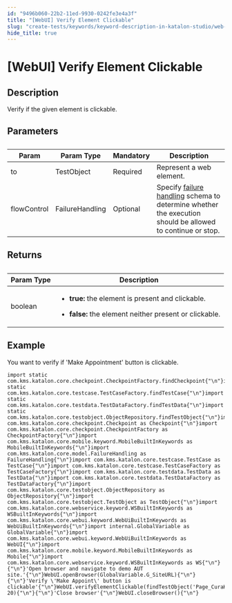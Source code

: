 ```yaml
---
id: "9496b060-22b2-11ed-9930-0242fe3e4a3f"
title: "[WebUI] Verify Element Clickable"
slug: "create-tests/keywords/keyword-description-in-katalon-studio/web-ui-keywords/webui-verify-element-clickable"
hide_title: true
---
```


# <a id="id_0" class="anchor_top_offset"/><a id="ariaid-title1" class="anchor_top_offset"/>[WebUI] Verify Element Clickable


## <a id="id_0__id_1" class="anchor_top_offset"/>Description

              
<p xmlns="http://www.w3.org/1999/xhtml" className="p">Verify if the given element is clickable.</p> 
      

## <a id="id_0__id_2" class="anchor_top_offset"/>Parameters

              
<table xmlns="http://www.w3.org/1999/xhtml" className="table anchor_top_offset" id="id_0__0157386d-7e95-46af-be74-19ef250c13b3"><caption /><thead className="thead"><tr className><th className="entry anchor_top_offset" id="id_0__0157386d-7e95-46af-be74-19ef250c13b3__entry__1">Param</th><th className="entry anchor_top_offset" id="id_0__0157386d-7e95-46af-be74-19ef250c13b3__entry__2">Param Type</th><th className="entry anchor_top_offset" id="id_0__0157386d-7e95-46af-be74-19ef250c13b3__entry__3">Mandatory</th><th className="entry anchor_top_offset" id="id_0__0157386d-7e95-46af-be74-19ef250c13b3__entry__4">Description</th></tr></thead><tbody className="tbody"><tr className><td className="entry" headers="id_0__0157386d-7e95-46af-be74-19ef250c13b3__entry__1 id_0__0157386d-7e95-46af-be74-19ef250c13b3__entry__2 id_0__0157386d-7e95-46af-be74-19ef250c13b3__entry__3 id_0__0157386d-7e95-46af-be74-19ef250c13b3__entry__4 ">to</td><td className="entry" headers="id_0__0157386d-7e95-46af-be74-19ef250c13b3__entry__1 id_0__0157386d-7e95-46af-be74-19ef250c13b3__entry__2 id_0__0157386d-7e95-46af-be74-19ef250c13b3__entry__3 id_0__0157386d-7e95-46af-be74-19ef250c13b3__entry__4 ">TestObject</td><td className="entry" headers="id_0__0157386d-7e95-46af-be74-19ef250c13b3__entry__1 id_0__0157386d-7e95-46af-be74-19ef250c13b3__entry__2 id_0__0157386d-7e95-46af-be74-19ef250c13b3__entry__3 id_0__0157386d-7e95-46af-be74-19ef250c13b3__entry__4 ">Required</td><td className="entry" headers="id_0__0157386d-7e95-46af-be74-19ef250c13b3__entry__1 id_0__0157386d-7e95-46af-be74-19ef250c13b3__entry__2 id_0__0157386d-7e95-46af-be74-19ef250c13b3__entry__3 id_0__0157386d-7e95-46af-be74-19ef250c13b3__entry__4 ">Represent a web element.</td></tr><tr className><td className="entry" headers="id_0__0157386d-7e95-46af-be74-19ef250c13b3__entry__1 id_0__0157386d-7e95-46af-be74-19ef250c13b3__entry__2 id_0__0157386d-7e95-46af-be74-19ef250c13b3__entry__3 id_0__0157386d-7e95-46af-be74-19ef250c13b3__entry__4 ">flowControl</td><td className="entry" headers="id_0__0157386d-7e95-46af-be74-19ef250c13b3__entry__1 id_0__0157386d-7e95-46af-be74-19ef250c13b3__entry__2 id_0__0157386d-7e95-46af-be74-19ef250c13b3__entry__3 id_0__0157386d-7e95-46af-be74-19ef250c13b3__entry__4 ">FailureHandling</td><td className="entry" headers="id_0__0157386d-7e95-46af-be74-19ef250c13b3__entry__1 id_0__0157386d-7e95-46af-be74-19ef250c13b3__entry__2 id_0__0157386d-7e95-46af-be74-19ef250c13b3__entry__3 id_0__0157386d-7e95-46af-be74-19ef250c13b3__entry__4 ">Optional</td><td className="entry" headers="id_0__0157386d-7e95-46af-be74-19ef250c13b3__entry__1 id_0__0157386d-7e95-46af-be74-19ef250c13b3__entry__2 id_0__0157386d-7e95-46af-be74-19ef250c13b3__entry__3 id_0__0157386d-7e95-46af-be74-19ef250c13b3__entry__4 ">Specify <a className="xref" href="/docs/maintain/configure-failure-handling-settings-in-katalon-studio">failure handling</a> schema to         determine whether the execution should be allowed to continue or         stop.</td></tr></tbody></table> 
      

## <a id="id_0__id_3" class="anchor_top_offset"/>Returns

              
<table xmlns="http://www.w3.org/1999/xhtml" className="table anchor_top_offset" id="id_0__19d43e42-1a83-4ebf-abb4-34f2f50218c5"><caption /><thead className="thead"><tr className><th className="entry anchor_top_offset" id="id_0__19d43e42-1a83-4ebf-abb4-34f2f50218c5__entry__1">Param Type</th><th className="entry anchor_top_offset" id="id_0__19d43e42-1a83-4ebf-abb4-34f2f50218c5__entry__2">Description</th></tr></thead><tbody className="tbody"><tr className><td className="entry" headers="id_0__19d43e42-1a83-4ebf-abb4-34f2f50218c5__entry__1 id_0__19d43e42-1a83-4ebf-abb4-34f2f50218c5__entry__2 ">boolean</td><td className="entry" headers="id_0__19d43e42-1a83-4ebf-abb4-34f2f50218c5__entry__1 id_0__19d43e42-1a83-4ebf-abb4-34f2f50218c5__entry__2 ">         <ul className="ul"><li className="li">             <p className="p">               <strong className="ph b">true:</strong> the element is present and clickable.</p>           </li><li className="li">             <strong className="ph b">false:</strong> the element neither present or             clickable.</li></ul>       </td></tr></tbody></table> 
      

## <a id="id_0__id_4" class="anchor_top_offset"/>Example

              
<p xmlns="http://www.w3.org/1999/xhtml" className="p">You want to verify if 'Make Appointment' button is   clickable.</p> 
              
<pre xmlns="http://www.w3.org/1999/xhtml" className="pre codeblock"><code>import static com.kms.katalon.core.checkpoint.CheckpointFactory.findCheckpoint{"\n"}import static com.kms.katalon.core.testcase.TestCaseFactory.findTestCase{"\n"}import static com.kms.katalon.core.testdata.TestDataFactory.findTestData{"\n"}import static com.kms.katalon.core.testobject.ObjectRepository.findTestObject{"\n"}import com.kms.katalon.core.checkpoint.Checkpoint as Checkpoint{"\n"}import com.kms.katalon.core.checkpoint.CheckpointFactory as CheckpointFactory{"\n"}import com.kms.katalon.core.mobile.keyword.MobileBuiltInKeywords as MobileBuiltInKeywords{"\n"}import com.kms.katalon.core.model.FailureHandling as FailureHandling{"\n"}import com.kms.katalon.core.testcase.TestCase as TestCase{"\n"}import com.kms.katalon.core.testcase.TestCaseFactory as TestCaseFactory{"\n"}import com.kms.katalon.core.testdata.TestData as TestData{"\n"}import com.kms.katalon.core.testdata.TestDataFactory as TestDataFactory{"\n"}import com.kms.katalon.core.testobject.ObjectRepository as ObjectRepository{"\n"}import com.kms.katalon.core.testobject.TestObject as TestObject{"\n"}import com.kms.katalon.core.webservice.keyword.WSBuiltInKeywords as WSBuiltInKeywords{"\n"}import com.kms.katalon.core.webui.keyword.WebUiBuiltInKeywords as WebUiBuiltInKeywords{"\n"}import internal.GlobalVariable as GlobalVariable{"\n"}import com.kms.katalon.core.webui.keyword.WebUiBuiltInKeywords as WebUI{"\n"}import com.kms.katalon.core.mobile.keyword.MobileBuiltInKeywords as Mobile{"\n"}import com.kms.katalon.core.webservice.keyword.WSBuiltInKeywords as WS{"\n"}{"\n"}'Open browser and navigate to demo AUT site.'{"\n"}WebUI.openBrowser(GlobalVariable.G_SiteURL){"\n"}{"\n"}'Verify \'Make Appoint\' button is clickable'{"\n"}WebUI.verifyElementClickable(findTestObject('Page_CuraHomepage/btn_MakeAppointment'), 20){"\n"}{"\n"}'Close browser'{"\n"}WebUI.closeBrowser(){"\n"}</code></pre> 
            
